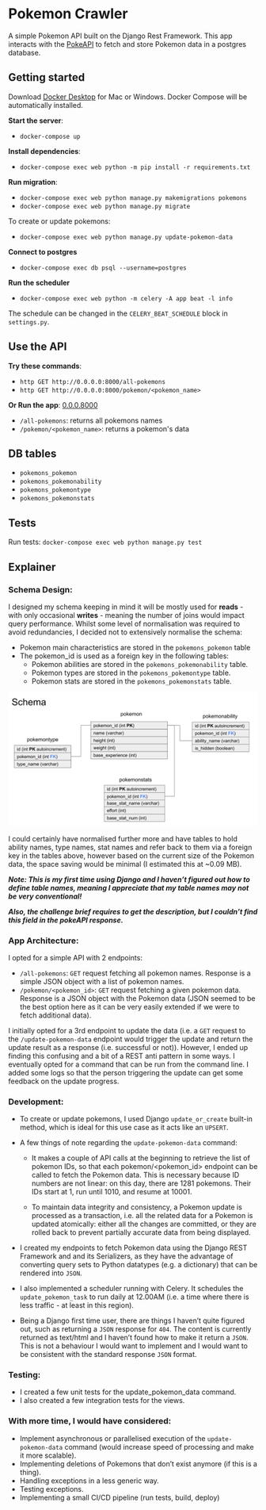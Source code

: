# Pokemon Crawler

A simple Pokemon API built on the Django Rest Framework.
This app interacts with the [PokeAPI](pokeapi.co) to fetch and store Pokemon data in a postgres database.

## Getting started

Download [Docker Desktop](https://www.docker.com/products/docker-desktop/) for Mac or Windows. Docker Compose will be automatically installed.

**Start the server**:

- `docker-compose up`

**Install dependencies**:

- `docker-compose exec web python -m pip install -r requirements.txt`

**Run migration**:

- `docker-compose exec web python manage.py makemigrations pokemons`
- `docker-compose exec web python manage.py migrate`

To create or update pokemons:

- `docker-compose exec web python manage.py update-pokemon-data`

**Connect to postgres**

- `docker-compose exec db psql --username=postgres`

**Run the scheduler**

- `docker-compose exec web python -m celery -A app beat -l info`

The schedule can be changed in the `CELERY_BEAT_SCHEDULE` block in `settings.py`.

## Use the API

**Try these commands**:

- `http GET http://0.0.0.0:8000/all-pokemons`
- `http GET http://0.0.0.0:8000/pokemon/<pokemon_name>`

**Or Run the app**: [0.0.0.8000](0.0.0.8000)

- `/all-pokemons`: returns all pokemons names
- `/pokemon/<pokemon_name>`: returns a pokemon's data

## DB tables

- `pokemons_pokemon`
- `pokemons_pokemonability`
- `pokemons_pokemontype`
- `pokemons_pokemonstats`

## Tests

Run tests: `docker-compose exec web python manage.py test`

## Explainer

### Schema Design:

I designed my schema keeping in mind it will be mostly used for **reads** - with only occasional **writes** - meaning the number of joins would impact query performance. Whilst some level of normalisation was required to avoid redundancies, I decided not to extensively normalise the schema:

- Pokemon main characteristics are stored in the `pokemons_pokemon` table
- The pokemon_id is used as a foreign key in the following tables:
  - Pokemon abilities are stored in the `pokemons_pokemonability` table.
  - Pokemon types are stored in the `pokemons_pokemontype` table.
  - Pokemon stats are stored in the `pokemons_pokemonstats` table.

![Schema Design](./schema-design.png)

I could certainly have normalised further more and have tables to hold ability names, type names, stat names and refer back to them via a foreign key in the tables above, however based on the current size of the Pokemon data, the space saving would be minimal (I estimated this at ~0.09 MB).

**_Note: This is my first time using Django and I haven’t figured out how to define table names, meaning I appreciate that my table names may not be very conventional!_**

**_Also, the challenge brief requires to get the description, but I couldn’t find this field in the pokeAPI response._**

### App Architecture:

I opted for a simple API with 2 endpoints:

- `/all-pokemons`: `GET` request fetching all pokemon names. Response is a simple JSON object with a list of pokemon names.
- `/pokemon/<pokemon_id>`: `GET` request fetching a given pokemon data. Response is a JSON object with the Pokemon data (JSON seemed to be the best option here as it can be very easily extended if we were to fetch additional data).

I initially opted for a 3rd endpoint to update the data (i.e. a `GET` request to the `/update-pokemon-data` endpoint would trigger the update and return the update result as a response (i.e. successful or not)). However, I ended up finding this confusing and a bit of a REST anti pattern in some ways. I eventually opted for a command that can be run from the command line. I added some logs so that the person triggering the update can get some feedback on the update progress.

### Development:

- To create or update pokemons, I used Django `update_or_create` built-in method, which is ideal for this use case as it acts like an `UPSERT`.

- A few things of note regarding the `update-pokemon-data` command:

  - It makes a couple of API calls at the beginning to retrieve the list of pokemon IDs, so that each pokemon/<pokemon_id> endpoint can be called to fetch the Pokemon data. This is necessary because ID numbers are not linear: on this day, there are 1281 pokemons. Their IDs start at 1, run until 1010, and resume at 10001.

  - To maintain data integrity and consistency, a Pokemon update is processed as a transaction, i.e. all the related data for a Pokemon is updated atomically: either all the changes are committed, or they are rolled back to prevent partially accurate data from being displayed.

- I created my endpoints to fetch Pokemon data using the Django REST Framework and
  and its Serializers, as they have the advantage of converting query sets to Python datatypes (e.g. a dictionary) that can be rendered into `JSON`.

- I also implemented a scheduler running with Celery. It schedules the `update_pokemon_task` to run daily at 12.00AM (i.e. a time where there is less traffic - at least in this region).

- Being a Django first time user, there are things I haven’t quite figured out, such as returning a `JSON` response for `404`. The content is currently returned as text/html and I haven’t found how to make it return a `JSON`. This is not a behaviour I would want to implement and I would want to be consistent with the standard response `JSON` format.

### Testing:

- I created a few unit tests for the update_pokemon_data command.
- I also created a few integration tests for the views.

### With more time, I would have considered:

- Implement asynchronous or parallelised execution of the `update-pokemon-data` command (would increase speed of processing and make it more scalable).
- Implementing deletions of Pokemons that don’t exist anymore (if this is a thing).
- Handling exceptions in a less generic way.
- Testing exceptions.
- Implementing a small CI/CD pipeline (run tests, build, deploy)
